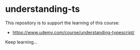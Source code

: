 # understanding-ts

This repository is to support the learning of this course:
 - https://www.udemy.com/course/understanding-typescript/

Keep learning...